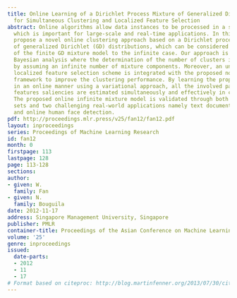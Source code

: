 ```yaml
---
title: Online Learning of a Dirichlet Process Mixture of Generalized Dirichlet Distributions
  for Simultaneous Clustering and Localized Feature Selection
abstract: Online algorithms allow data instances to be processed in a sequential way,
  which is important for large-scale and real-time applications. In this paper, we
  propose a novel online clustering approach based on a Dirichlet process mixture
  of generalized Dirichlet (GD) distributions, which can be considered as an extension
  of the finite GD mixture model to the infinite case. Our approach is built on nonparametric
  Bayesian analysis where the determination of the number of clusters is sidestepped
  by assuming an infinite number of mixture components. Moreover, an unsupervised
  localized feature selection scheme is integrated with the proposed nonparametric
  framework to improve the clustering performance. By learning the proposed model
  in an online manner using a variational approach, all the involved parameters and
  features saliencies are estimated simultaneously and effectively in closed forms.
  The proposed online infinite mixture model is validated through both synthetic data
  sets and two challenging real-world applications namely text document clustering
  and online human face detection.
pdf: http://proceedings.mlr.press/v25/fan12/fan12.pdf
layout: inproceedings
series: Proceedings of Machine Learning Research
id: fan12
month: 0
firstpage: 113
lastpage: 128
page: 113-128
sections: 
author:
- given: W.
  family: Fan
- given: N.
  family: Bouguila
date: 2012-11-17
address: Singapore Management University, Singapore
publisher: PMLR
container-title: Proceedings of the Asian Conference on Machine Learning
volume: '25'
genre: inproceedings
issued:
  date-parts:
  - 2012
  - 11
  - 17
# Format based on citeproc: http://blog.martinfenner.org/2013/07/30/citeproc-yaml-for-bibliographies/
---
```

